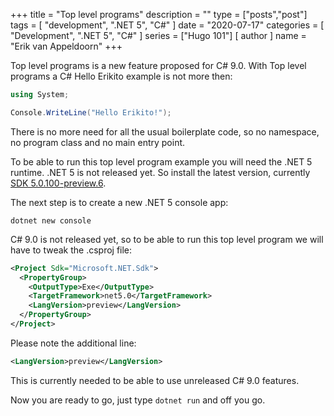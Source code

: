 +++
title = "Top level programs"
description = ""
type = ["posts","post"]
tags = [
    "development",
    ".NET 5",
    "C#"
]
date = "2020-07-17"
categories = [
    "Development",
    ".NET 5",
    "C#"
]
series = ["Hugo 101"]
[ author ]
  name = "Erik van Appeldoorn"
+++
 
Top level programs is a new feature proposed for C# 9.0. With Top level programs a C# Hello Erikito example is not more then:

``` C#
using System;

Console.WriteLine("Hello Erikito!");
```

There is no more need for all the usual boilerplate code, so no namespace, no  program class and no main entry point. 

To be able to run this top level program example you will need the .NET 5 runtime. .NET 5 is not released yet. So install the latest version, currently [SDK 5.0.100-preview.6](https://dotnet.microsoft.com/download/dotnet/5.0).

The next step is to create a new .NET 5 console app:

`dotnet new console`

C# 9.0 is not released yet, so to be able to run this top level program we will have to tweak the .csproj file:

``` xml
<Project Sdk="Microsoft.NET.Sdk">
  <PropertyGroup>
    <OutputType>Exe</OutputType>
    <TargetFramework>net5.0</TargetFramework>
    <LangVersion>preview</LangVersion>
  </PropertyGroup>
</Project>
```

Please note the additional line:
```xml 
<LangVersion>preview</LangVersion>
``` 
This is currently needed to be able to use unreleased C# 9.0 features.

Now you are ready to go, just type `dotnet run` and off you go.